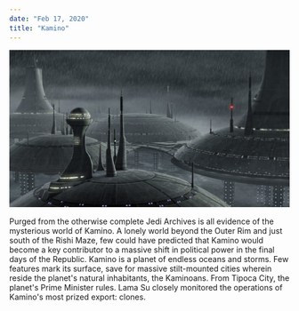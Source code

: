 ```yaml
---
date: "Feb 17, 2020"
title: "Kamino"
---
```


![Kamino](./Kamino.jpeg)


Purged from the otherwise complete Jedi Archives is all evidence of the mysterious world of Kamino. A lonely world beyond the Outer Rim and just south of the Rishi Maze, few could have predicted that Kamino would become a key contributor to a massive shift in political power in the final days of the Republic. Kamino is a planet of endless oceans and storms. Few features mark its surface, save for massive stilt-mounted cities wherein reside the planet's natural inhabitants, the Kaminoans. From Tipoca City, the planet's Prime Minister rules. Lama Su closely monitored the operations of Kamino's most prized export: clones.
